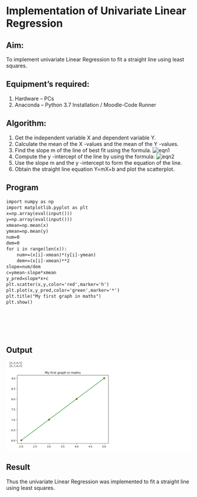 # Implementation of Univariate Linear Regression
## Aim:
To implement univariate Linear Regression to fit a straight line using least squares.
## Equipment’s required:
1.	Hardware – PCs
2.	Anaconda – Python 3.7 Installation / Moodle-Code Runner
## Algorithm:
1.	Get the independent variable X and dependent variable Y.
2.	Calculate the mean of the X -values and the mean of the Y -values.
3.	Find the slope m of the line of best fit using the formula.
 ![eqn1](./eq1.jpg)
4.	Compute the y -intercept of the line by using the formula:
![eqn2](./eq2.jpg)  
5.	Use the slope m and the y -intercept to form the equation of the line.
6.	Obtain the straight line equation Y=mX+b and plot the scatterplot.
## Program
```
import numpy as np
import matplotlib.pyplot as plt
x=np.array(eval(input()))
y=np.array(eval(input()))
xmean=np.mean(x)
ymean=np.mean(y)
num=0
dem=0
for i in range(len(x)):
    num+=(x[i]-xmean)*(y[i]-ymean)
    dem+=(x[i]-xmean)**2
slope=num/dem
c=ymean-slope*xmean
y_pred=slope*x+c
plt.scatter(x,y,color='red',marker='h')
plt.plot(x,y_pred,color='green',marker='*')
plt.title("My first graph in maths")
plt.show()






```
## Output
![output](output.png)


## Result
Thus the univariate Linear Regression was implemented to fit a straight line using least squares.
